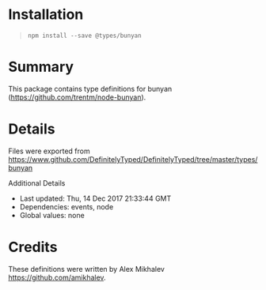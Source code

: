 # Installation
> `npm install --save @types/bunyan`

# Summary
This package contains type definitions for bunyan (https://github.com/trentm/node-bunyan).

# Details
Files were exported from https://www.github.com/DefinitelyTyped/DefinitelyTyped/tree/master/types/bunyan

Additional Details
 * Last updated: Thu, 14 Dec 2017 21:33:44 GMT
 * Dependencies: events, node
 * Global values: none

# Credits
These definitions were written by Alex Mikhalev <https://github.com/amikhalev>.
